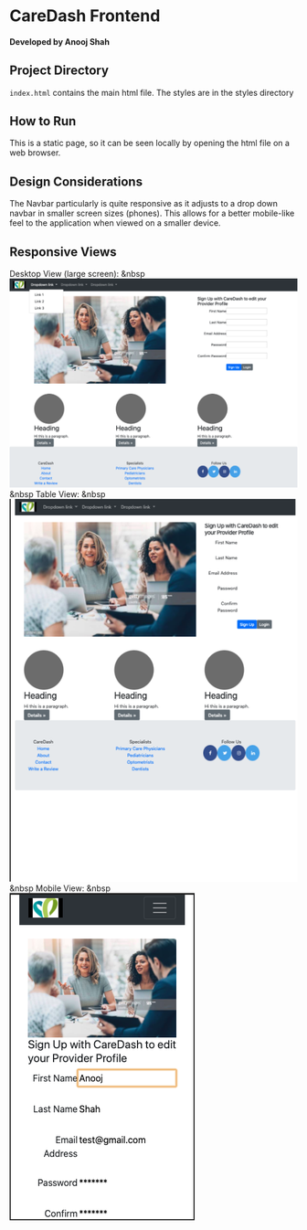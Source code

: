 # CareDash Frontend 
#### Developed by Anooj Shah

## Project Directory
`index.html` contains the main html file.
The styles are in the styles directory

## How to Run 
This is a static page, so it can be seen locally by opening the html file on a web browser.

## Design Considerations
The Navbar particularly is quite responsive as it adjusts to a drop down navbar in smaller screen sizes (phones). This allows for a better mobile-like feel to the application when viewed on a smaller device. 

## Responsive Views
Desktop View (large screen): 
&nbsp
![DesktopView](images/desktop_view.png) 
&nbsp
Table View: 
&nbsp
![Tablet View](images/ipad_pro_view.png) 
&nbsp
Mobile View: 
&nbsp
![Mobile View](images/iphone_view.png) 
